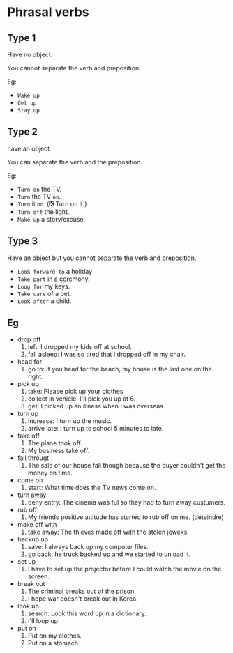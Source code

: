 # Phrasal verbs

## Type 1

Have no object.

You cannot separate the verb and preposition.

Eg:

- `Wake up`
- `Get up`
- `Stay up`

## Type 2

have an object.

You can separate the verb and the preposition.

Eg:

- `Turn on` the TV.
- `Turn` the TV `on`.
- `Turn` it `on`. (:negative_squared_cross_mark: Turn on it.)
- `Turn off` the light.
- `Make up` a story/excuse.

## Type 3

Have an object but you cannot separate the verb and preposition.

- `Look forward to` a holiday
- `Take part` in a ceremony.
- `Loog for` my keys.
- `Take care` of a pet.
- `Look after` a child.

## Eg

- drop off
  1. left: I dropped my kids off at school.
  2. fall asleep: I was so tired that I dropped off in my chair.
- head for
  1. go to: If you head for the beach, my house is the last one on the right.
- pick up
  1. take: Please pick up your clothes
  2. collect in vehicle: I'll pick you up at 6.
  3. get: I picked up an illness when I was overseas.
- turn up
  1. increase: I turn up the music.
  2. arrive late: I turn up to school 5 minutes to late.
- take off
  1. The plane took off.
  2. My business take off.
- fall througt
  1. The sale of our house fall though because the buyer couldn't get the money on time.
- come on
  1. start: What time does the TV news come on.
- turn away
  1. deny entry: The cinema was ful so they had to turn away custumers.
- rub off
  1. My friends positive attitude has started to rub off on me. (déteindre)
- make off with
  1. take away: The thieves made off with the stolen jeweks.
- backup up
  1. save: I always back up my computer files.
  2. go back: he truck backed up and we started to unload it.
- set up
  1. I have to set up the projector before I could watch the movie on the screen.
- break out
  1. The criminal breaks out of the prison.
  2. I hope war doesn't break out in Korea.
- look up
  1. search: Look this word up in a dictionary.
  2. I'll loop up
- put on
  1. Put on my clothes.
  2. Put on a stomach.
